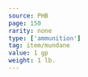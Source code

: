 ```yaml
---
source: PHB
page: 150
rarity: none
type: ['ammunition']
tag: item/mundane
value: 1 gp
weight: 1 lb.
---
```


